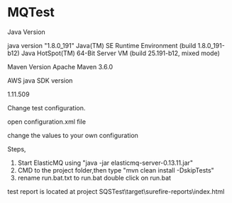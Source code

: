 # MQTest
Java Version

java version "1.8.0_191"
Java(TM) SE Runtime Environment (build 1.8.0_191-b12)
Java HotSpot(TM) 64-Bit Server VM (build 25.191-b12, mixed mode)

Maven Version
Apache Maven 3.6.0


AWS java SDK version

1.11.509


Change test configuration.

open configuration.xml file

change the values to your own configuration






Steps,
1. Start ElasticMQ using "java -jar elasticmq-server-0.13.11.jar"
2. CMD to the project folder,then type "mvn clean install -DskipTests"
3. rename run.bat.txt to run.bat double click on run.bat

test report is located at project SQSTest\target\surefire-reports\index.html

